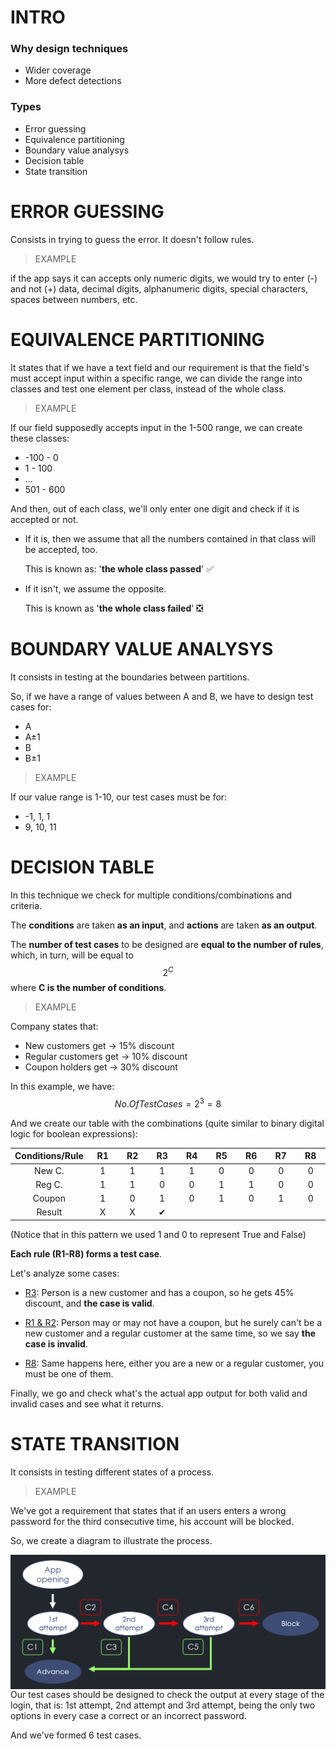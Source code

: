 # INTRO

### Why design techniques

- Wider coverage
- More defect detections

### Types

- Error guessing
- Equivalence partitioning
- Boundary value analysys
- Decision table
- State transition



# ERROR GUESSING

Consists in trying to guess the error. It doesn't follow rules.

> EXAMPLE

if the app says it can accepts only numeric digits, we would try to enter (-) and not (+) data, decimal digits, alphanumeric digits, special characters, spaces between numbers, etc.



# EQUIVALENCE PARTITIONING

It states that if we have a text field and our requirement is that the field's must accept input within a specific range, we can divide the range into classes and test one element per class, instead of the whole class.

> EXAMPLE

If our field supposedly accepts input in the 1-500 range, we can create these classes:

- -100 - 0
- 1 - 100
- ...
- 501 - 600

And then, out of each class, we'll only enter one digit and check if it is accepted or not.

- If it is, then we assume that all the numbers contained in that class will be accepted, too.

  This is known as: '**the whole class passed**' ✅

- If it isn't, we assume the opposite.

  This is known as '**the whole class failed**' ❎



# BOUNDARY VALUE ANALYSYS

It consists in testing at the boundaries between partitions.

So, if we have a range of values between A and B, we have to design test cases for:

- A
- A±1
- B
- B±1

> EXAMPLE

If our value range is 1-10, our test cases must be for:

- -1, 1, 1
- 9, 10, 11



# DECISION TABLE

In this technique we check for multiple conditions/combinations and criteria.

The **conditions** are taken **as an input**, and **actions** are taken **as an output**.

The **number of test cases** to be designed are **equal to the number of rules**, which, in turn, will be equal to 
$$
2^C
$$
where **C is the number of conditions**.



> EXAMPLE

Company states that:

- New customers get       ->   15% discount
- Regular customers get  ->   10% discount
- Coupon holders get       ->   30% discount



In this example, we have:
$$
No. Of Test Cases = 2^3 = 8
$$


And we create our table with the combinations (quite similar to binary digital logic for boolean expressions):

<table style="width: 100%; text-align: center; vertical-align: middle; border-collapse: collapse;">
    <thead>
        <tr>
            <th width="11%">Conditions/Rule</th>
            <th width="11%">R1</th>
            <th width="11%">R2</th>
            <th width="11%">R3</th>
            <th width="11%">R4</th>
            <th width="11%">R5</th>
            <th width="11%">R6</th>
            <th width="11%">R7</th>
            <th width="11%">R8</th>
        </tr>
    </thead>
    <tbody>
        <tr>
            <td>New C.</td>
            <td>1</td>
            <td>1</td>
            <td>1</td>
            <td>1</td>
            <td>0</td>
            <td>0</td>
            <td>0</td>
            <td>0</td>
        </tr>
        <tr>
            <td>Reg C.</td>
            <td>1</td>
            <td>1</td>
            <td>0</td>
            <td>0</td>
            <td>1</td>
            <td>1</td>
            <td>0</td>
            <td>0</td>
        </tr>
        <tr>
            <td>Coupon</td>
            <td>1</td>
            <td>0</td>
            <td>1</td>
            <td>0</td>
            <td>1</td>
            <td>0</td>
            <td>1</td>
            <td>0</td>
        </tr>
        <tr>
            <td>Result</td>
            <td>X</td>
            <td>X</td>
            <td>✔</td>
            <td> </td>
            <td> </td>
            <td> </td>
            <td> </td>
            <td> </td>
        </tr>
    </tbody>
</table>

(Notice that in this pattern we used 1 and 0 to represent True and False)

**Each rule (R1-R8) forms a test case**.

Let's analyze some cases:

- <u>R3</u>: Person is a new customer and has a coupon, so he gets 45% discount, and **the case is valid**.

- <u>R1 & R2</u>: Person may or may not have a coupon, but he surely can't be a new customer and a regular customer at the same time, so we say **the case is invalid**.
- <u>R8</u>: Same happens here, either you are a new or a regular customer, you must be one of them.

Finally, we go and check what's the actual app output for both valid and invalid cases and see what it returns.



# STATE TRANSITION

It consists in testing different states of a process.

> EXAMPLE

We've got a requirement that states that if an users enters a wrong password for the third consecutive time, his account will be blocked.

So, we create a diagram to illustrate the process.

<img src="images/im_13.png" width="600" style="float: left;">



Our test cases should be designed to check the output at every stage of the login, that is: 1st attempt, 2nd attempt and 3rd attempt, being the only two options in every case a correct or an incorrect password.

And we've formed 6 test cases.

